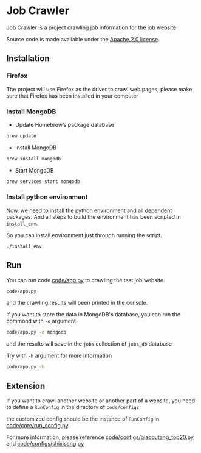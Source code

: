 # Job Crawler


Job Crawler is a project crawling job information for the job website


Source code is made available under the [Apache 2.0 license](https://github.com/SeleniumHQ/selenium/blob/master/LICENSE).


## Installation

### Firefox

The project will use Firefox as the driver to crawl web pages, please make sure that Firefox has been installed in your computer

### Install MongoDB

* Update Homebrew’s package database
```sh
brew update
```

* Install MongoDB
```sh
brew install mongodb
```

* Start MongoDB
```sh
brew services start mongodb
```


### Install python environment

Now, we need to install the python environment and all dependent packages. And all steps to build the environment has been scripted in `install_env`. 

So you can install environment just through running the script.
```sh
./install_env
```


## Run

You can run code [code/app.py](https://github.com/david-liu/job_crawler/blob/master/code/app.py) to crawling the test job website.

```sh
code/app.py
```
and the crawling results will been printed in the console.

If you want to store the data in MongoDB's database, you can run the commond with `-o` argument

```sh
code/app.py -o mongodb
```

and the results will save in the `jobs` collection of `jobs_db` database

Try with `-h` argument for more information

```sh
code/app.py -h
```

## Extension

If you want to crawl another website or another part of a website, you need to define a `RunConfig` in the directory of `code/configs`

the customized config should be the instance of `RunConfig` in [code/core/run_config.py](https://github.com/david-liu/job_crawler/blob/master/code/core/run_config.py).

For more information, please reference [code/configs/qiaobutang_top20.py](https://github.com/david-liu/job_crawler/blob/master/code/configs/qiaobutang_top20.py) and [code/configs/shixiseng.py](https://github.com/david-liu/job_crawler/blob/master/code/configs/shixiseng.py)


